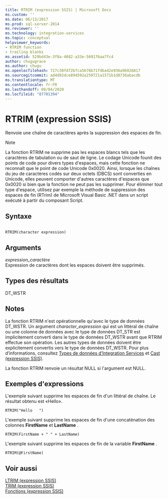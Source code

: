 ```yaml
---
title: RTRIM (expression SSIS) | Microsoft Docs
ms.custom: ''
ms.date: 06/13/2017
ms.prod: sql-server-2014
ms.reviewer: ''
ms.technology: integration-services
ms.topic: conceptual
helpviewer_keywords:
- RTRIM function
- trailing blanks
ms.assetid: 529bd43e-3f8a-4682-a33e-569176aa7fc4
author: chugugrace
ms.author: chugu
ms.openlocfilehash: 727c30fd72bfca5676b71f4ba42e936a9b926817
ms.sourcegitcommit: ad4d92dce894592a259721a1571b1d8736abacdb
ms.translationtype: MT
ms.contentlocale: fr-FR
ms.lasthandoff: 08/04/2020
ms.locfileid: "87701394"
---
```

# <a name="rtrim-ssis-expression"></a>RTRIM (expression SSIS)
  Renvoie une chaîne de caractères après la suppression des espaces de fin.  
  
> [!NOTE]  
>  La fonction RTRIM ne supprime pas les espaces blancs tels que les caractères de tabulation ou de saut de ligne. Le codage Unicode founit des points de code pour divers types d'espaces, mais cette fonction ne reconnaît que le point de code Unicode 0x0020. Ainsi, lorsque les chaînes du jeu de caractères codés sur deux octets (DBCS) sont converties en Unicode, elles peuvent comporter d'autres caractères d'espaces que 0x0020 si bien que la fonction ne peut pas les supprimer. Pour éliminer tout type d'espace, utilisez par exemple la méthode de suppression des espaces de fin (RTrim) de Microsoft Visual Basic .NET dans un script exécuté à partir du composant Script.  
  
## <a name="syntax"></a>Syntaxe  
  
```  
  
RTRIM(character expression)  
```  
  
## <a name="arguments"></a>Arguments  
 *expression_caractère*  
 Expression de caractères dont les espaces doivent être supprimés.  
  
## <a name="result-types"></a>Types des résultats  
 DT_WSTR  
  
## <a name="remarks"></a>Notes  
 La fonction RTRIM n'est opérationnelle qu'avec le type de données DT_WSTR. Un argument *character_expression* qui est un littéral de chaîne ou une colonne de données avec le type de données DT_STR est implicitement converti dans le type de données DT_WSTR avant que RTRIM effectue son opération. Les autres types de données doivent être explicitement convertis vers le type de données DT_WSTR. Pour plus d’informations, consultez [Types de données d’Integration Services](../data-flow/integration-services-data-types.md) et [Cast &#40;expression SSIS&#41;](cast-ssis-expression.md).  
  
 La fonction RTRIM renvoie un résultat NULL si l'argument est NULL.  
  
## <a name="expression-examples"></a>Exemples d'expressions  
 L'exemple suivant supprime les espaces de fin d'un littéral de chaîne. Le résultat obtenu est «Hello».  
  
```  
RTRIM("Hello   ")  
```  
  
 L'exemple suivant supprime les espaces de fin d'une concaténation des colonnes **FirstName** et **LastName** .  
  
```  
RTRIM(FirstName + " " + LastName)  
```  
  
 L'exemple suivant supprime les espaces de fin de la variable **FirstName** .  
  
```  
RTRIM(@FirstName)  
```  
  
## <a name="see-also"></a>Voir aussi  
 [LTRIM &#40;expression SSIS&#41;](trim-ssis-expression.md)   
 [TRIM &#40;expression SSIS&#41;](trim-ssis-expression.md)   
 [Fonctions &#40;expression SSIS&#41;](functions-ssis-expression.md)  
  
  
